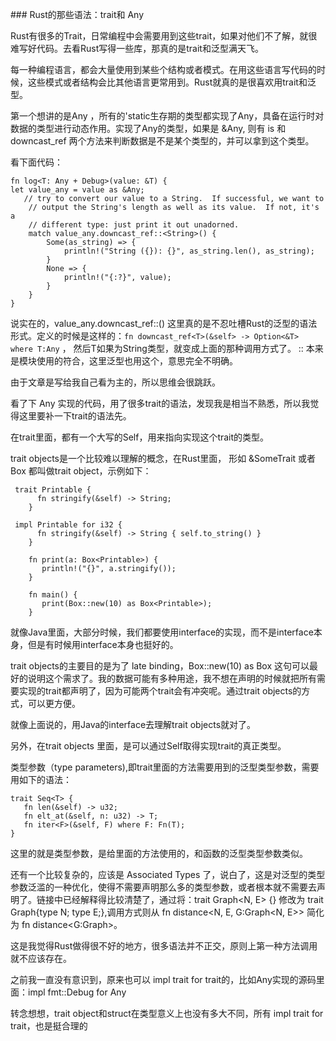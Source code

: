 ﻿﻿### Rust的那些语法：trait和 Any

Rust有很多的Trait，日常编程中会需要用到这些trait，如果对他们不了解，就很难写好代码。去看Rust写得一些库，那真的是trait和泛型满天飞。

每一种编程语言，都会大量使用到某些个结构或者模式。在用这些语言写代码的时候，这些模式或者结构会比其他语言更常用到。Rust就真的是很喜欢用trait和泛型。

第一个想讲的是Any ，所有的'static生存期的类型都实现了Any，具备在运行时对数据的类型进行动态作用。实现了Any的类型，如果是 &Any, 则有 is 和 downcast_ref 两个方法来判断数据是不是某个类型的，并可以拿到这个类型。

看下面代码：

    fn log<T: Any + Debug>(value: &T) {
    let value_any = value as &Any;
       // try to convert our value to a String.  If successful, we want to
        // output the String's length as well as its value.  If not, it's a
        // different type: just print it out unadorned.
        match value_any.downcast_ref::<String>() {
            Some(as_string) => {
                println!("String ({}): {}", as_string.len(), as_string);
            }
            None => {
                println!("{:?}", value);
            }
        }
    }

说实在的，value_any.downcast_ref::() 这里真的是不忍吐槽Rust的泛型的语法形式。定义的时候是这样的：`fn downcast_ref<T>(&self> -> Option<&T> where T:Any` ， 然后T如果为String类型，就变成上面的那种调用方式了。 :: 本来是模块使用的符合，这里泛型也用这个，意思完全不明确。

由于文章是写给我自己看为主的，所以思维会很跳跃。

看了下 Any 实现的代码，用了很多trait的语法，发现我是相当不熟悉，所以我觉得这里要补一下trait的语法先。

在trait里面，都有一个大写的Self，用来指向实现这个trait的类型。

trait objects是一个比较难以理解的概念，在Rust里面， 形如 &SomeTrait 或者 Box 都叫做trait object，示例如下：

     trait Printable {
          fn stringify(&self) -> String;
        }
    
     impl Printable for i32 {
          fn stringify(&self) -> String { self.to_string() }
        }
    
        fn print(a: Box<Printable>) {
           println!("{}", a.stringify());
        }
    
        fn main() {
           print(Box::new(10) as Box<Printable>);
        }

就像Java里面，大部分时候，我们都要使用interface的实现，而不是interface本身，但是有时候用interface本身也挺好的。

trait objects的主要目的是为了 late binding，Box::new(10) as Box<Printable> 这句可以最好的说明这个需求了。我的数据可能有多种用途，我不想在声明的时候就把所有需要实现的trait都声明了，因为可能两个trait会有冲突呢。通过trait objects的方式，可以更方便。

就像上面说的，用Java的interface去理解trait objects就对了。

另外，在trait objects 里面，是可以通过Self取得实现trait的真正类型。

类型参数（type parameters),即trait里面的方法需要用到的泛型类型参数，需要用如下的语法：

    trait Seq<T> {
       fn len(&self) -> u32;
       fn elt_at(&self, n: u32) -> T;
       fn iter<F>(&self, F) where F: Fn(T);
    }

这里的就是类型参数，是给里面的方法使用的，和函数的泛型类型参数类似。

还有一个比较复杂的，应该是 Associated Types 了，说白了，这是对泛型的类型参数泛滥的一种优化，使得不需要声明那么多的类型参数，或者根本就不需要去声明了。链接中已经解释得比较清楚了，通过将：trait Graph<N, E> {} 修改为 trait Graph{type N; type E;},调用方式则从 fn distance<N, E, G:Graph<N, E>> 简化为 fn distance<G:Graph>。

这是我觉得Rust做得很不好的地方，很多语法并不正交，原则上第一种方法调用就不应该存在。

之前我一直没有意识到，原来也可以 impl trait for trait的，比如Any实现的源码里面：impl fmt::Debug for Any

转念想想，trait object和struct在类型意义上也没有多大不同，所有 impl trait for trait，也是挺合理的



